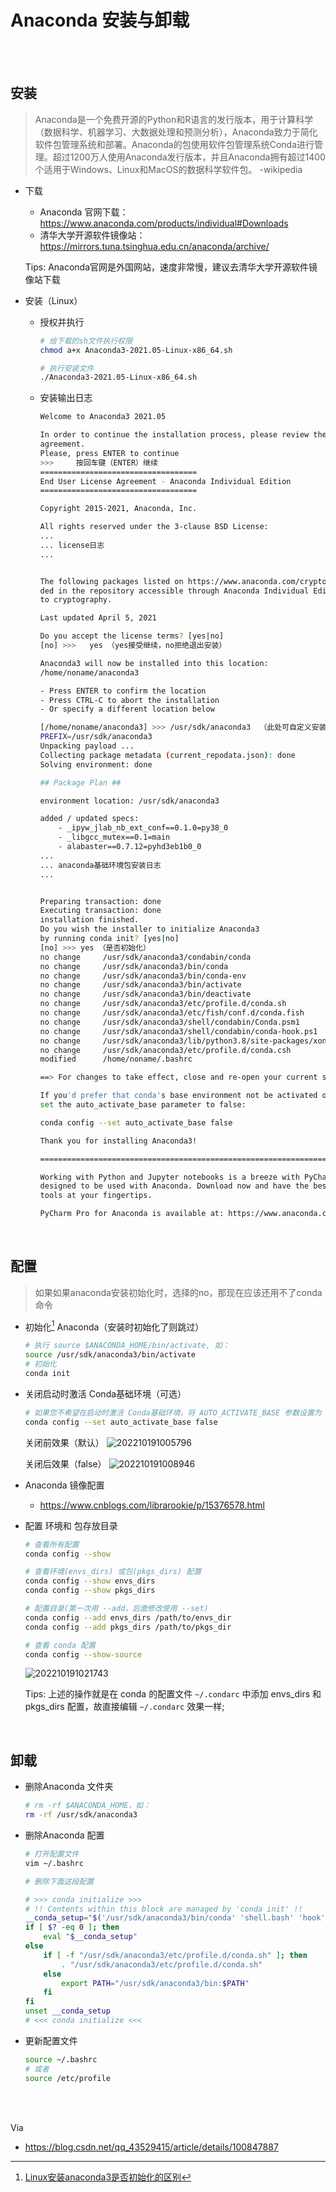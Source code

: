 # Anaconda 安装与卸载

</br>
</br>

## 安装

> Anaconda是一个免费开源的Python和R语言的发行版本，用于计算科学（数据科学、机器学习、大数据处理和预测分析），Anaconda致力于简化软件包管理系统和部署。Anaconda的包使用软件包管理系统Conda进行管理。超过1200万人使用Anaconda发行版本，并且Anaconda拥有超过1400个适用于Windows、Linux和MacOS的数据科学软件包。     -wikipedia

* 下载
  * Anaconda 官网下载：<https://www.anaconda.com/products/individual#Downloads>
  * 清华大学开源软件镜像站：<https://mirrors.tuna.tsinghua.edu.cn/anaconda/archive/>

  Tips: Anaconda官网是外国网站，速度非常慢，建议去清华大学开源软件镜像站下载

* 安装（Linux）
  * 授权并执行

    ```sh
    # 给下载的sh文件执行权限
    chmod a+x Anaconda3-2021.05-Linux-x86_64.sh

    # 执行安装文件
    ./Anaconda3-2021.05-Linux-x86_64.sh
    ```
  
  * 安装输出日志

    ```sh
    Welcome to Anaconda3 2021.05

    In order to continue the installation process, please review the license
    agreement.
    Please, press ENTER to continue
    >>>     按回车键（ENTER）继续
    ===================================
    End User License Agreement - Anaconda Individual Edition
    ===================================

    Copyright 2015-2021, Anaconda, Inc.

    All rights reserved under the 3-clause BSD License:
    ...
    ... license日志
    ...


    The following packages listed on https://www.anaconda.com/cryptography are inclu
    ded in the repository accessible through Anaconda Individual Edition that relate
    to cryptography.

    Last updated April 5, 2021

    Do you accept the license terms? [yes|no]
    [no] >>>   yes （yes接受继续，no拒绝退出安装）

    Anaconda3 will now be installed into this location:
    /home/noname/anaconda3

    - Press ENTER to confirm the location
    - Press CTRL-C to abort the installation
    - Or specify a different location below

    [/home/noname/anaconda3] >>> /usr/sdk/anaconda3  （此处可自定义安装路径，不填则为默认路径，一般在用户根目录）
    PREFIX=/usr/sdk/anaconda3
    Unpacking payload ...
    Collecting package metadata (current_repodata.json): done                       
    Solving environment: done

    ## Package Plan ##

    environment location: /usr/sdk/anaconda3

    added / updated specs:
        - _ipyw_jlab_nb_ext_conf==0.1.0=py38_0
        - _libgcc_mutex==0.1=main
        - alabaster==0.7.12=pyhd3eb1b0_0
    ...
    ... anaconda基础环境包安装日志
    ...


    Preparing transaction: done
    Executing transaction: done
    installation finished.
    Do you wish the installer to initialize Anaconda3
    by running conda init? [yes|no]
    [no] >>> yes （是否初始化）
    no change     /usr/sdk/anaconda3/condabin/conda
    no change     /usr/sdk/anaconda3/bin/conda
    no change     /usr/sdk/anaconda3/bin/conda-env
    no change     /usr/sdk/anaconda3/bin/activate
    no change     /usr/sdk/anaconda3/bin/deactivate
    no change     /usr/sdk/anaconda3/etc/profile.d/conda.sh
    no change     /usr/sdk/anaconda3/etc/fish/conf.d/conda.fish
    no change     /usr/sdk/anaconda3/shell/condabin/Conda.psm1
    no change     /usr/sdk/anaconda3/shell/condabin/conda-hook.ps1
    no change     /usr/sdk/anaconda3/lib/python3.8/site-packages/xontrib/conda.xsh
    no change     /usr/sdk/anaconda3/etc/profile.d/conda.csh
    modified      /home/noname/.bashrc

    ==> For changes to take effect, close and re-open your current shell. <==

    If you'd prefer that conda's base environment not be activated on startup, 
    set the auto_activate_base parameter to false: 

    conda config --set auto_activate_base false

    Thank you for installing Anaconda3!

    ===========================================================================

    Working with Python and Jupyter notebooks is a breeze with PyCharm Pro,
    designed to be used with Anaconda. Download now and have the best data
    tools at your fingertips.

    PyCharm Pro for Anaconda is available at: https://www.anaconda.com/pycharm

    ```

</br>

## 配置

> 如果如果anaconda安装初始化时，选择的no，那现在应该还用不了conda命令

* 初始化[^1] Anaconda（安装时初始化了则跳过）

  [^1]: [Linux安装anaconda3是否初始化的区别](https://blog.csdn.net/qq_41126685/article/details/105525408)

  ```sh
  # 执行 source $ANACONDA_HOME/bin/activate, 如：
  source /usr/sdk/anaconda3/bin/activate
  # 初始化
  conda init
  ```

* 关闭启动时激活 Conda基础环境（可选）

  ```sh
  # 如果您不希望在启动时激活 Conda基础环境，将 AUTO_ACTIVATE_BASE 参数设置为 FALSE：
  conda config --set auto_activate_base false
  ```
  
  关闭前效果（默认）
  ![202210191005796](https://gitee.com/librarookie/picgo/raw/master/img/202210191005796.png "202210191005796")

  关闭后效果（false）
  ![202210191008946](https://gitee.com/librarookie/picgo/raw/master/img/202210191008946.png "202210191008946")

* Anaconda 镜像配置
  * <https://www.cnblogs.com/librarookie/p/15376578.html>

* 配置 环境和 包存放目录

  ```sh
  # 查看所有配置
  conda config --show

  # 查看环境(envs_dirs) 或包(pkgs_dirs) 配置
  conda config --show envs_dirs
  conda config --show pkgs_dirs

  # 配置目录(第一次用 --add，后面修改使用 --set)
  conda config --add envs_dirs /path/to/envs_dir
  conda config --add pkgs_dirs /path/to/pkgs_dir

  # 查看 conda 配置
  conda config --show-source
  ```

  ![202210191021743](https://gitee.com/librarookie/picgo/raw/master/img/202210191021743.png "202210191021743")

  Tips: 上述的操作就是在 conda 的配置文件 `~/.condarc` 中添加 envs_dirs 和 pkgs_dirs 配置，故直接编辑 `~/.condarc` 效果一样;

</br>

## 卸载

* 删除Anaconda 文件夹

  ```sh
  # rm -rf $ANACONDA_HOME，如：
  rm -rf /usr/sdk/anaconda3
  ```

* 删除Anaconda 配置

  ```sh
  # 打开配置文件
  vim ~/.bashrc
  
  # 删除下面这段配置

  # >>> conda initialize >>>
  # !! Contents within this block are managed by 'conda init' !!
  __conda_setup="$('/usr/sdk/anaconda3/bin/conda' 'shell.bash' 'hook' 2> /dev/null)"
  if [ $? -eq 0 ]; then
      eval "$__conda_setup"
  else
      if [ -f "/usr/sdk/anaconda3/etc/profile.d/conda.sh" ]; then
          . "/usr/sdk/anaconda3/etc/profile.d/conda.sh"
      else
          export PATH="/usr/sdk/anaconda3/bin:$PATH"
      fi
  fi
  unset __conda_setup
  # <<< conda initialize <<<
  ```

* 更新配置文件

  ```sh
  source ~/.bashrc
  # 或者 
  source /etc/profile
  ```

</br>
</br>

Via

* <https://blog.csdn.net/qq_43529415/article/details/100847887>
